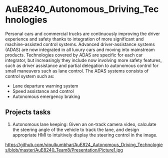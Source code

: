 # AuE8240_Autonomous_Driving_Technologies


Personal cars and commercial trucks are continuously improving the driver experience and safety thanks to integration of more significant and machine-assisted control systems. Advanced driver-assistance systems (ADAS) are now integrated in all luxury cars and moving into mainstream products. Technologies covered by ADAS are specific for each car integrator, but increasingly they include now involving more safety features, such as driver assistance and partial delegation to autonomous control for small maneuvers such as lane control. The ADAS systems consists of control system such as:

- Lane departure warning system
- Speed assistance and control
- Autonomous emergency braking

## Projects tasks
1) Autonomous lane keeping: Given an on-track camera video, calculate the steering angle of the vehicle to track the lane, and design appropriate HMI to intuitively display the steering control in the image. 

https://github.com/vipulkumbhar/AuE824_Autonomous_Driving_Technologies/blob/master/AuE8240_Team8/Presentation/Picture1.jpg
